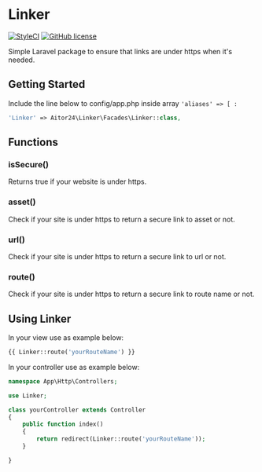 # Linker

[![StyleCI](https://styleci.io/repos/76742350/shield?branch=master)](https://styleci.io/repos/76742350)
[![GitHub license](https://img.shields.io/github/license/24aitor/linker.svg?style=flat-square)](https://raw.githubusercontent.com/24aitor/linker/master/LICENSE)

Simple Laravel package to ensure that links are under https when it's needed.

## Getting Started

Include the line below to config/app.php inside array ``'aliases' => [ :``

```php
'Linker' => Aitor24\Linker\Facades\Linker::class,
```


## Functions

### isSecure()

Returns true if your website is under https.

### asset()

Check if your site is under https to return a secure link to asset or not.

### url()

Check if your site is under https to return a secure link to url or not.

### route()

Check if your site is under https to return a secure link to route name or not.

## Using Linker

In your view use as example below:

```php
{{ Linker::route('yourRouteName') }}
```

In your controller use as example below:

```php
namespace App\Http\Controllers;

use Linker;

class yourController extends Controller
{
    public function index()
    {
        return redirect(Linker::route('yourRouteName'));
    }

}
```
